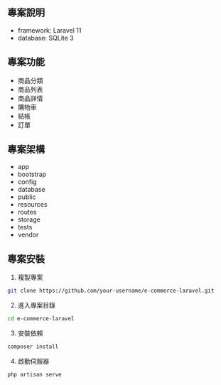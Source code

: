 ## 專案說明

- framework: Laravel 11
- database: SQLite 3

## 專案功能

- 商品分類
- 商品列表
- 商品詳情
- 購物車
- 結帳
- 訂單

## 專案架構

- app
- bootstrap
- config
- database
- public
- resources
- routes
- storage
- tests
- vendor

## 專案安裝

1. 複製專案

```bash
git clone https://github.com/your-username/e-commerce-laravel.git
```

2. 進入專案目錄

```bash
cd e-commerce-laravel
```

3. 安裝依賴

```bash
composer install
```

4. 啟動伺服器

```bash
php artisan serve
```
